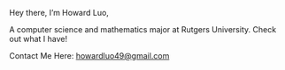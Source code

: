 Hey there, I’m Howard Luo,

A computer science and mathematics major at Rutgers University. Check out what I have!

Contact Me Here:
howardluo49@gmail.com

<!---
HowardLuo49/HowardLuo49 is a ✨ special ✨ repository because its `README.md` (this file) appears on your GitHub profile.
You can click the Preview link to take a look at your changes.
--->
